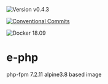![Version v0.4.3](https://img.shields.io/badge/version-v0.4.3-blue.svg?style=plastic "Version v0.4.3")

[![Conventional Commits](https://img.shields.io/badge/Conventional%20Commits-1.0.0-yellow.svg)](https://conventionalcommits.org)

![Docker 18.09](https://img.shields.io/badge/Docker-18.09-blue.svg?style=plastic "Docker 18.09")

# e-php
php-fpm 7.2.11 alpine3.8 based image